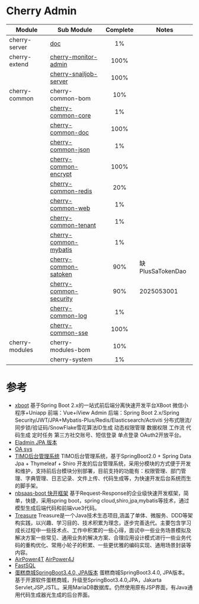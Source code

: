 # Cherry Admin

| Module         | Sub Module                        | Complete | Notes            |
|----------------|-----------------------------------|:--------:|------------------|
| cherry-server  | [doc](ch01.md)                    |    1%    |                  |
| cherry-extend  | [cherry-monitor-admin](ch02.md)   |   100%   |                  |
|                | [cherry-snailjob-server](ch03.md) |   100%   |                  |
| cherry-common  | cherry-common-bom                 |   10%    |                  |
|                | [cherry-common-core](ch05.md)     |    1%    |                  |
|                | [cherry-common-doc](ch06.md)      |   100%   |                  |
|                | [cherry-common-json](ch07.md)     |    1%    |                  |
|                | [cherry-common-encrypt](ch08.md)  |   100%   |                  |
|                | [cherry-common-redis](ch09.md)    |   20%    |                  |
|                | [cherry-common-web](ch10.md)      |    1%    |                  |
|                | [cherry-common-tenant](ch11.md)   |    1%    |                  |
|                | [cherry-common-mybatis](ch12.md)  |    1%    |                  |
|                | [cherry-common-satoken](ch13.md)  |   90%    | 缺 PlusSaTokenDao |
|                | [cherry-common-security](ch13.md) |   90%    | 2025053001       |
|                | [cherry-common-log](ch14.md)      |    1%    |                  |
|                | [cherry-common-sse](ch15.md)      |   100%   |                  |
| cherry-modules | cherry-modules-bom                |   10%    |                  |
|                | cherry-system                     |    1%    |                  |

# 参考

- [xboot](https://gitee.com/Exrick/x-boot) 基于Spring Boot 2.x的一站式前后端分离快速开发平台XBoot 微信小程序+Uniapp
  前端：Vue+iView Admin 后端：Spring Boot 2.x/Spring Security/JWT/JPA+Mybatis-Plus/Redis/Elasticsearch/Activiti
  分布式限流/同步锁/验证码/SnowFlake雪花算法ID生成 动态权限管理 数据权限 工作流 代码生成 定时任务 第三方社交账号、短信登录
  单点登录 OAuth2开放平台。
- [Eladmin JPA 版本](https://gitee.com/elunez/eladmin)
- [OA sys](https://gitee.com/aaluoxiang/oa_system)
- [TIMO后台管理系统](https://gitee.com/aun/Timo) TIMO后台管理系统，基于SpringBoot2.0 + Spring Data Jpa + Thymeleaf +
  Shiro 开发的后台管理系统，采用分模块的方式便于开发和维护，支持前后台模块分别部署，目前支持的功能有：权限管理、部门管理、字典管理、日志记录、文件上传、代码生成等，为快速开发后台系统而生的脚手架。
- [nbsaas-boot 快开框架](https://gitee.com/cng1985/nbsaas-boot) 基于Request-Response的企业级快速开发框架，简单，快捷，采用spring
  boot，spring cloud,shiro,jpa,mybatis等技术，通过模型生成后端代码和前端vue3代码。
- [Treasure](https://gitee.com/dingwen-gitee/treasure)
  Treasure是一个Java技术生态项目,涵盖了单体、微服务、DDD等架构实践，以兴趣、学习目的、技术积累为理念，逐步完善迭代。主要包含学习成长过程中一些技术点、工作中积累的一些心得，面试中一些业务场景模拟及解决方案一些常见、通用业务的解决方案、合理应用设计模式进行一些业务代码的重构优化、常用小轮子的积累、一些更优雅的编码实现、通用场景封装等内容。
- [AirPower4T](https://gitee.com/air-power/AirPower4T) [AirPower4J](https://gitee.com/air-power/AirPower4J)
- [FastSQL](https://gitee.com/mirrors/FastSQL)
- [蛋糕商城SpringBoot3.4.0, JPA版本](https://gitee.com/jerryshensjf/JPACookieShop)  蛋糕商城SpringBoot3.4.0, JPA版本。
  基于开源软件蛋糕商城，升级至SpringBoot3.4.0,JPA，Jakarta Servlet,JSP,JSTL。采用MariaDB数据库。仍然使用原有JSP界面，有Java通用代码生成器光生成的后台界面。 
